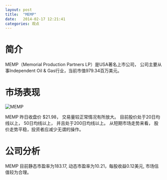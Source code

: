 ```yaml
---
layout: post
title:  "MEMP"
date:   2014-02-17 12:21:41
categories: 观点
---
```


# 简介
MEMP（Memorial Production Partners LP）是USA著名上市公司，
公司主要从事Independent Oil & Gas行业，当前市值979.34百万美元。

# 市场表现

![MEMP](http://finviz.com/chart.ashx?t=MEMP&ty=c&ta=1&p=d&s=l)

MEMP 昨日收盘价 $21.98，
交易量较正常情况有所放大。
目前股价处于20日均线以上，
50日均线以上，
并且处于200日均线以上。
从短期市场走势来看，
股价走势平稳，投资者应减少无谓的操作。

# 公司分析
MEMP 目前静态市盈率为183.17, 动态市盈率为10.21，每股收益0.12美元,
市场估值较为合理。
